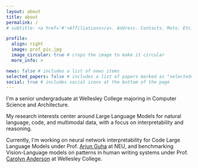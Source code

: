 ```yaml
---
layout: about
title: about
permalink: /
# subtitle: <a href='#'>Affiliations</a>. Address. Contacts. Moto. Etc.

profile:
  align: right
  image: prof_pic.jpg
  image_circular: true # crops the image to make it circular
  more_info: >

news: false # includes a list of news items
selected_papers: false # includes a list of papers marked as "selected={true}"
social: true # includes social icons at the bottom of the page
---
```


I'm a senior undergraduate at Wellesley College majoring in Computer Science and Architecture.

My research interests center around Large Language Models for natural language, code, and multimodal data, with a focus on interpretability and reasoning.

Currently, I'm working on neural network interpretability for Code Large Language Models under Prof. [Arjun Guha](https://www.khoury.northeastern.edu/home/arjunguha/main/home/) at NEU, and benchmarking Vision-Language models on patterns in human writing systems under Prof. [Carolyn Anderson](https://canders1.github.io) at Wellesley College.
